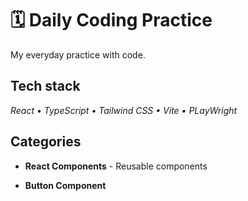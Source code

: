 
# 🗓️ Daily Coding Practice

My everyday practice with code.

## Tech stack

_React • TypeScript • Tailwind CSS • Vite • PLayWright_

## Categories

- **React Components** - Reusable components

* **Button Component**
